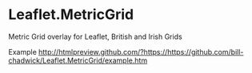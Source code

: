 # Leaflet.MetricGrid
Metric Grid overlay for Leaflet, British and Irish Grids

Example http://htmlpreview.github.com/?https://https://github.com/bill-chadwick/Leaflet.MetricGrid/example.htm
